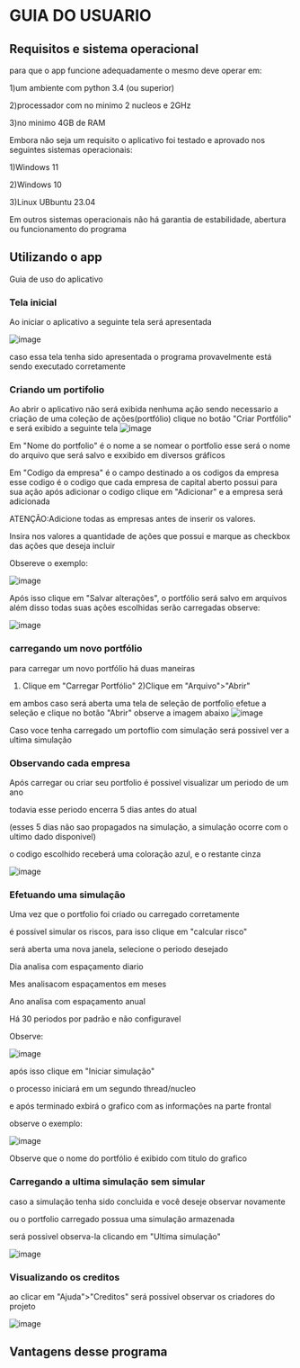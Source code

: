 <h1>GUIA DO USUARIO</h1>
<h2>Requisitos e sistema operacional</h2>
para que o app funcione adequadamente o mesmo deve operar em:

1)um ambiente com python 3.4 (ou superior)

2)processador com no minimo 2 nucleos e 2GHz
   
3)no minimo 4GB de RAM

Embora não seja um requisito o aplicativo foi testado e aprovado
nos seguintes sistemas operacionais:

1)Windows 11

2)Windows 10

3)Linux UBbuntu 23.04

Em outros sistemas operacionais não há garantia de 
estabilidade, abertura ou funcionamento do programa

<h2>Utilizando o app</h2>
Guia de uso do aplicativo
<h3>Tela inicial</h3>

Ao iniciar o aplicativo a seguinte tela será apresentada

![image](https://github.com/emiliobrazil/portfolio_analysis/assets/128740531/35ca9125-f8d3-44fc-a9c5-9b7aa83b48ba)

caso essa tela tenha sido apresentada o programa
provavelmente está sendo executado corretamente

<h3>Criando um portifolio</h3>

Ao abrir o aplicativo não será exibida nenhuma ação
sendo necessario a criação de uma coleção de ações(portfólio)
clique no botão "Criar Portfólio" e será exibido a seguinte tela
![image](https://github.com/emiliobrazil/portfolio_analysis/assets/128740531/d4ac8550-170d-4774-bb29-7ecb8bd14674)

Em "Nome do portfolio" é o nome a se nomear o portfolio
esse será o nome do arquivo que será salvo e exxibido em diversos gráficos

Em "Codigo da empresa" é o campo destinado a os codigos da empresa
esse codigo é o codigo que cada empresa de capital aberto possui para sua ação
após adicionar o codigo clique em "Adicionar" e a empresa será adicionada

ATENÇÃO:Adicione todas as empresas antes de inserir os valores.

Insira nos valores a quantidade de ações que possui
e marque as checkbox das ações que deseja incluir

Obsereve o exemplo:

![image](https://github.com/emiliobrazil/portfolio_analysis/assets/128740531/85e5c78f-65de-4690-90b4-8b72bab3168c)

Após isso clique em "Salvar alterações", o portfólio será salvo em arquivos
além disso todas suas ações escolhidas serão carregadas
observe:

![image](https://github.com/emiliobrazil/portfolio_analysis/assets/128740531/fd23195f-4c47-42a6-bd6f-fbeca6e08fb8)

<h3>carregando um novo portfólio</h3>
  
para carregar um novo portfólio há duas maneiras
1) Clique em "Carregar Portfólio"
2)Clique em "Arquivo">"Abrir"

em ambos caso será aberta uma tela de seleção de portfolio
efetue a seleção e clique no botão "Abrir"
observe a imagem abaixo
![image](https://github.com/emiliobrazil/portfolio_analysis/assets/128740531/0b2b3a77-16dd-4d66-9e3f-b2a246e05f6a)

Caso voce tenha carregado um portoflio com simulação será possivel ver a ultima simulação

<h3>Observando cada empresa</h3>

Após carregar ou criar seu portfolio é possivel visualizar um periodo de um ano

todavia esse periodo encerra 5 dias antes do atual

(esses 5 dias não sao propagados na simulação, a simulação ocorre com o ultimo dado disponivel)

o codigo escolhido receberá uma coloração azul, e o restante cinza

![image](https://github.com/emiliobrazil/portfolio_analysis/assets/128740531/cc134cd2-5e42-4c2c-9aee-8da174578890)

<h3>Efetuando uma simulação</h3>

Uma vez que o portfolio foi criado ou carregado corretamente

é possivel simular os riscos, para isso clique em "calcular risco"


será aberta uma nova janela, selecione o periodo desejado



Dia analisa com espaçamento diario

Mes analisacom espaçamentos em meses

Ano analisa com espaçamento anual

Há 30 periodos por padrão e não configuravel

Observe:

![image](https://github.com/emiliobrazil/portfolio_analysis/assets/128740531/e267d2f4-0094-444a-97dd-340ee557fa7c)

após isso clique em "Iniciar simulação"

o processo iniciará em um segundo thread/nucleo

e após terminado exbirá o grafico com as informações na parte frontal


observe o exemplo:

![image](https://github.com/emiliobrazil/portfolio_analysis/assets/128740531/96decb51-3363-4920-ac10-de707948be60)


Observe que o nome do portfólio é exibido com titulo do grafico

<h3>Carregando a ultima simulação sem simular</h3>

caso a simulação tenha sido concluida e você deseje observar novamente

ou o portfolio carregado possua uma simulação armazenada 

será possivel observa-la clicando em "Ultima simulação"

![image](https://github.com/emiliobrazil/portfolio_analysis/assets/128740531/5a050f4c-d92a-42d2-b5fa-79ea7563fb24)


<h3>Visualizando os creditos</h3>

ao clicar em "Ajuda">"Creditos" será possivel observar os criadores do projeto


![image](https://github.com/emiliobrazil/portfolio_analysis/assets/128740531/002b1875-030d-4c9f-931c-62bc720b14f1)


<h2>Vantagens desse programa</h2>









